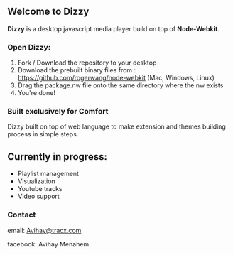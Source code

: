 ## Welcome to Dizzy ##

**Dizzy** is a desktop javascript media player build on top of **Node-Webkit**.

### Open Dizzy: ###
1. Fork / Download the repository to your desktop
2. Download the prebuilt binary files from : https://github.com/rogerwang/node-webkit (Mac, Windows, Linux)
3. Drag the package.nw file onto the same directory where the nw exists
4. You're done!

### Built exclusively for Comfort ###

Dizzy built on top of web language to make extension and themes building process in simple steps.

Currently in progress:
-
- Playlist management
- Visualization
- Youtube tracks
- Video support

### Contact ###
email: Avihay@tracx.com

facebook: Avihay Menahem
